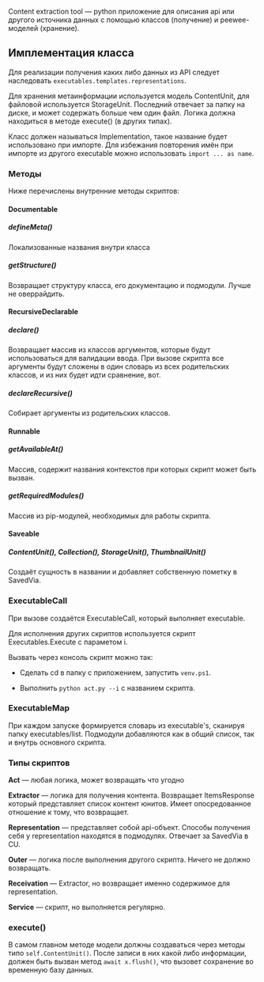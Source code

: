 Content extraction tool — python приложение для описания api или другого источника данных с помощью классов (получение) и peewee-моделей (хранение).

## Имплементация класса

Для реализации получения каких либо данных из API следует наследовать `executables.templates.representations`.

Для хранения метаинформации используется модель ContentUnit, для файловой используется StorageUnit. Последний отвечает за папку на диске, и может содержать больше чем один файл. Логика должна находиться в методе execute() (в других типах).

Класс должен называться Implementation, такое название будет использовано при импорте. Для избежания повторения имён при импорте из другого executable можно использовать `import ... as name`.

### Методы

Ниже перечислены внутренние методы скриптов:

#### Documentable

##### defineMeta()

Локализованные названия внутри класса

##### getStructure()

Возвращает структуру класса, его документацию и подмодули. Лучше не оверрайдить.

#### RecursiveDeclarable

##### declare()

Возвращает массив из классов аргументов, которые будут использоваться для валидации ввода. При вызове скрипта все аргументы будут сложены в один словарь из всех родительских классов, и из них будет идти сравнение, вот.

##### declareRecursive()

Собирает аргументы из родительских классов.

#### Runnable

##### getAvailableAt()

Массив, содержит названия контекстов при которых скрипт может быть вызван.

##### getRequiredModules()

Массив из pip-модулей, необходимых для работы скрипта.

#### Saveable

##### ContentUnit(), Collection(), StorageUnit(), ThumbnailUnit()

Создаёт сущность в названии и добавляет собственную пометку в SavedVia.

### ExecutableCall

При вызове создаётся ExecutableCall, который выполняет executable.

Для исполнения других скриптов используется скрипт Executables.Execute с параметом i.

Вызвать через консоль скрипт можно так:

- Сделать cd в папку с приложением, запустить `venv.ps1`.

- Выполнить `python act.py --i` с названием скрипта.

### ExecutableMap

При каждом запуске формируется словарь из executable's, сканируя папку executables/list. Подмодули добавляются как в общий список, так и внутрь основного скрипта.

### Типы скриптов

**Act** — любая логика, может возвращать что угодно

**Extractor** — логика для получения контента. Возвращает ItemsResponse который представляет список контент юнитов. Имеет опосредованное отношение к тому, что возвращает.

**Representation** — представляет собой api-объект. Способы получения себя у representation находятся в подмодулях. Отвечает за SavedVia в CU.

**Outer** — логика после выполнения другого скрипта. Ничего не должно возвращать.

**Receivation** — Extractor, но возвращает именно содержимое для representation.

**Service** — скрипт, но выполняется регулярно.

### execute()

В самом главном методе модели должны создаваться через методы типо `self.ContentUnit()`. После записи в них какой либо информации, должен быть вызван метод `await x.flush()`, что вызовет сохранение во временную базу данных. 
